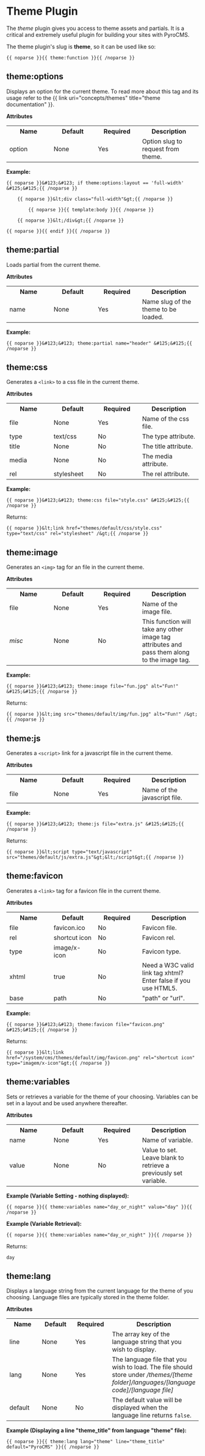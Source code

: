 # Theme Plugin

The _theme_ plugin gives you access to theme assets and partials. It is a critical and extremely useful plugin for building your sites with PyroCMS.

The theme plugin's slug is __theme__, so it can be used like so:

	{{ noparse }}{{ theme:function }}{{ /noparse }}

## theme:options

Displays an option for the current theme. To read more about this tag and its usage refer to the {{ link uri="concepts/themes" title="theme documentation" }}.</a>

**Attributes**
<table cellpadding="0" cellspacing="0">
	<tbody>
		<tr>
			<th>Name</th>
			<th>Default</th>
			<th>Required</th>
			<th>Description</th>
		</tr>
		<tr>
			<td width="100">option</td>
			<td width="100">None</td>
			<td width="100">Yes</td>
			<td>Option slug to request from theme.</td>
		</tr>
	</tbody>
</table>

**Example:**

	{{ noparse }}&#123;&#123; if theme:options:layout == 'full-width' &#125;&#125;{{ /noparse }}

		{{ noparse }}&lt;div class="full-width"&gt;{{ /noparse }}

			{{ noparse }}{{ template:body }}{{ /noparse }}

		{{ noparse }}&lt;/div&gt;{{ /noparse }}

	{{ noparse }}{{ endif }}{{ /noparse }}

## theme:partial

Loads partial from the current theme.

**Attributes**
<table cellpadding="0" cellspacing="0">
	<tbody>
		<tr>
			<th>Name</th>
			<th>Default</th>
			<th>Required</th>
			<th>Description</th>
		</tr>
		<tr>
			<td width="100">name</td>
			<td width="100">None</td>
			<td width="100">Yes</td>
			<td>Name slug of the theme to be loaded.</td>
		</tr>
	</tbody>
</table>

**Example:**

	{{ noparse }}&#123;&#123; theme:partial name="header" &#125;&#125;{{ /noparse }}

## theme:css

Generates a `<link>` to a css file in the current theme.

**Attributes**
<table cellpadding="0" cellspacing="0">
	<tbody>
		<tr>
			<th>Name</th>
			<th>Default</th>
			<th>Required</th>
			<th>Description</th>
		</tr>
		<tr>
			<td width="100">file</td>
			<td width="100">None</td>
			<td width="100">Yes</td>
			<td>Name of the css file.</td>
		</tr>
		<tr>
			<td width="100">type</td>
			<td width="100">text/css</td>
			<td width="100">No</td>
			<td>The type attribute.</td>
		</tr>
		<tr>
			<td width="100">title</td>
			<td width="100">None</td>
			<td width="100">No</td>
			<td>The title attribute.</td>
		</tr>
		<tr>
			<td width="100">media</td>
			<td width="100">None</td>
			<td width="100">No</td>
			<td>The media attribute.</td>
		</tr>
		<tr>
			<td width="100">rel</td>
			<td width="100">stylesheet</td>
			<td width="100">No</td>
			<td>The rel attribute.</td>
		</tr>
	</tbody>
</table>

**Example:**

	{{ noparse }}&#123;&#123; theme:css file="style.css" &#125;&#125;{{ /noparse }}

Returns:

	{{ noparse }}&lt;link href="themes/default/css/style.css" type="text/css" rel="stylesheet" /&gt;{{ /noparse }}

## theme:image

Generates an `<img>` tag for an file in the current theme.

**Attributes**
<table cellpadding="0" cellspacing="0">
	<tbody>
		<tr>
			<th>Name</th>
			<th>Default</th>
			<th>Required</th>
			<th>Description</th>
		</tr>
		<tr>
			<td width="100">file</td>
			<td width="100">None</td>
			<td width="100">Yes</td>
			<td>Name of the image file.</td>
		</tr>
		<tr>
			<td width="100"><em>misc</em></td>
			<td width="100">None</td>
			<td width="100">No</td>
			<td>This function will take any other image tag attributes and pass them along to the image tag.</td>
		</tr>
	</tbody>
</table>

**Example:**

	{{ noparse }}&#123;&#123; theme:image file="fun.jpg" alt="Fun!" &#125;&#125;{{ /noparse }}

Returns:

	{{ noparse }}&lt;img src="themes/default/img/fun.jpg" alt="Fun!" /&gt;{{ /noparse }}

## theme:js

Generates a `<script>` link for a javascript file in the current theme.

**Attributes**
<table cellpadding="0" cellspacing="0">
	<tbody>
		<tr>
			<th>Name</th>
			<th>Default</th>
			<th>Required</th>
			<th>Description</th>
		</tr>
		<tr>
			<td width="100">file</td>
			<td width="100">None</td>
			<td width="100">Yes</td>
			<td>Name of the javascript file.</td>
		</tr>
	</tbody>
</table>

**Example:**

	{{ noparse }}&#123;&#123; theme:js file="extra.js" &#125;&#125;{{ /noparse }}

Returns:

	{{ noparse }}&lt;script type="text/javascript" src="themes/default/js/extra.js"&gt;&lt;/script&gt;{{ /noparse }}

## theme:favicon

Generates a `<link>` tag for a favicon file in the current theme.

**Attributes**
<table cellpadding="0" cellspacing="0">
	<tbody>
		<tr>
			<th width="100">Name</th>
			<th width="100">Default</th>
			<th width="100">Required</th>
			<th>Description</th>
		</tr>
		<tr>
			<td>file</td>
			<td>favicon.ico</td>
			<td>No</td>
			<td>Favicon file.</td>
		</tr>
		<tr>
			<td>rel</td>
			<td>shortcut icon</td>
			<td>No</td>
			<td>Favicon rel.</td>
		</tr>
		<tr>
			<td>type</td>
			<td>image/x-icon</td>
			<td>No</td>
			<td>Favicon type.</td>
		</tr>
		<tr>
			<td>xhtml</td>
			<td>true</td>
			<td>No</td>
			<td>Need a W3C valid link tag xhtml? Enter false if you use HTML5.</td>
		</tr>
		<tr>
			<td>base</td>
			<td>path</td>
			<td>No</td>
			<td>"path" or "url".</td>
		</tr>
	</tbody>
</table>

**Example:**

	{{ noparse }}&#123;&#123; theme:favicon file="favicon.png" &#125;&#125;{{ /noparse }}

Returns:

	{{ noparse }}&lt;link href="/system/cms/themes/default/img/favicon.png" rel="shortcut icon" type="imagem/x-icon"&gt;{{ /noparse }}

## theme:variables

Sets or retrieves a variable for the theme of your choosing. Variables can be set in a layout and be used anywhere thereafter.

**Attributes**
<table cellpadding="0" cellspacing="0">
	<tbody>
		<tr>
			<th>Name</th>
			<th>Default</th>
			<th>Required</th>
			<th>Description</th>
		</tr>
		<tr>
			<td width="100">name</td>
			<td width="100">None</td>
			<td width="100">Yes</td>
			<td>Name of variable.</td>
		</tr>
		<tr>
			<td width="100">value</td>
			<td width="100">None</td>
			<td width="100">No</td>
			<td>Value to set. Leave blank to retrieve a previously set variable.</td>
		</tr>
	</tbody>
</table>

**Example (Variable Setting - nothing displayed):**

	{{ noparse }}{{ theme:variables name="day_or_night" value="day" }}{{ /noparse }}

**Example (Variable Retrieval):**

	{{ noparse }}{{ theme:variables name="day_or_night" }}{{ /noparse }}

Returns:

	day

## theme:lang

Displays a language string from the current language for the theme of you choosing. Language files are typically stored in the theme folder.

**Attributes**
<table cellpadding="0" cellspacing="0">
	<tbody>
		<tr>
			<th>Name</th>
			<th>Default</th>
			<th>Required</th>
			<th>Description</th>
		</tr>
		<tr>
			<td width="100">line</td>
			<td width="100">None</td>
			<td width="100">Yes</td>
			<td>The array key of the language string that you wish to display.</td>
		</tr>
		<tr>
			<td width="100">lang</td>
			<td width="100">None</td>
			<td width="100">Yes</td>
			<td>The language file that you wish to load. The file should store under <dfn>/themes/[theme folder]/languages/[language code]/[language file]</dfn></td>
		</tr>
		<tr>
			<td width="100">default</td>
			<td width="100">None</td>
			<td width="100">No</td>
			<td>The default value will be displayed when the language line returns <code>false</code>.</td>
		</tr>
	</tbody>
</table>

**Example (Displaying a line "theme_title" from language "theme" file):**

	{{ noparse }}{{ theme:lang lang="theme" line="theme_title" default="PyroCMS" }}{{ /noparse }}

